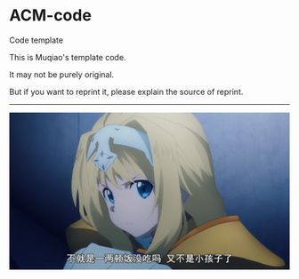 # ACM-code
Code template


This is Muqiao's template code.

It may not be purely original.

But if you want to reprint it, please explain the source of reprint.

----------------------------------------------------------------------------------------------------------------------

![Image Text](https://github.com/Mumuqiao/ACM-code/blob/master/Alice.png)

 
